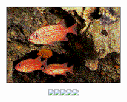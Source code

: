 <div align="center">

<img src="fishs.gif" alt="fishes, swimming" width="60%" height="auto"/><br>

<!--   https://user-images.githubusercontent.com/106050281/181859845-f7a90d61-3322-45ee-a82b-fafec1c35926.mp4 -->

<img src="https://img.shields.io/badge/javascript-%23323330.svg?style=for-the-badge&logo=javascript&logoColor=%23F7DF1E"/><img src="https://img.shields.io/badge/c%23-%23239120.svg?style=for-the-badge&logo=c-sharp&logoColor=white"/><img src="https://img.shields.io/badge/c++-%2300599C.svg?style=for-the-badge&logo=c%2B%2B&logoColor=white"/><img src="https://img.shields.io/badge/html5-%23E34F26.svg?style=for-the-badge&logo=html5&logoColor=white"/><img src="https://img.shields.io/badge/css3-%231572B6.svg?style=for-the-badge&logo=css3&logoColor=white"/>
</div>
